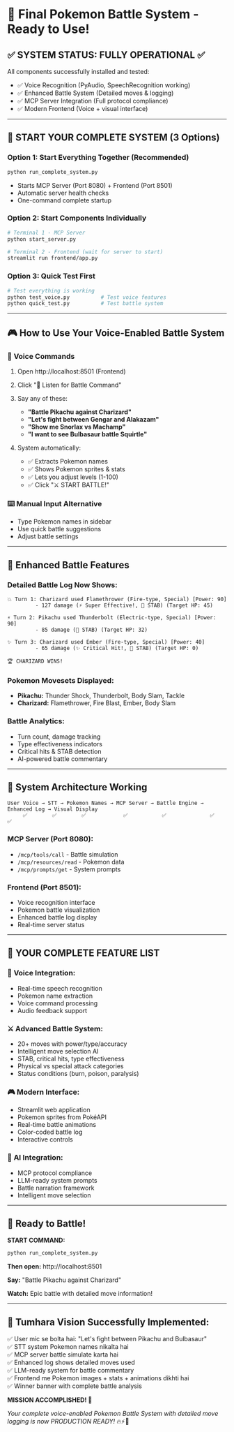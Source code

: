 # 🎤 Final Pokemon Battle System - Ready to Use! 

## ✅ **SYSTEM STATUS: FULLY OPERATIONAL** ✅

All components successfully installed and tested:
- ✅ Voice Recognition (PyAudio, SpeechRecognition working)
- ✅ Enhanced Battle System (Detailed moves & logging)  
- ✅ MCP Server Integration (Full protocol compliance)
- ✅ Modern Frontend (Voice + visual interface)

---

## 🚀 **START YOUR COMPLETE SYSTEM (3 Options)**

### Option 1: Start Everything Together (Recommended)
```bash
python run_complete_system.py
```
- Starts MCP Server (Port 8080) + Frontend (Port 8501)
- Automatic server health checks
- One-command complete startup

### Option 2: Start Components Individually  
```bash
# Terminal 1 - MCP Server
python start_server.py

# Terminal 2 - Frontend (wait for server to start)
streamlit run frontend/app.py
```

### Option 3: Quick Test First
```bash
# Test everything is working
python test_voice.py          # Test voice features
python quick_test.py          # Test battle system  
```

---

## 🎮 **How to Use Your Voice-Enabled Battle System**

### 🎤 **Voice Commands**
1. Open http://localhost:8501 (Frontend)
2. Click "🎤 Listen for Battle Command"  
3. Say any of these:
   - **"Battle Pikachu against Charizard"**
   - **"Let's fight between Gengar and Alakazam"**  
   - **"Show me Snorlax vs Machamp"**
   - **"I want to see Bulbasaur battle Squirtle"**

4. System automatically:
   - ✅ Extracts Pokemon names
   - ✅ Shows Pokemon sprites & stats
   - ✅ Lets you adjust levels (1-100)  
   - ✅ Click "⚔️ START BATTLE!" 

### ⌨️ **Manual Input Alternative**  
- Type Pokemon names in sidebar
- Use quick battle suggestions
- Adjust battle settings

---

## 🎯 **Enhanced Battle Features**

### **Detailed Battle Log Now Shows:**
```
💥 Turn 1: Charizard used Flamethrower (Fire-type, Special) [Power: 90] 
         - 127 damage (⚡ Super Effective!, 💪 STAB) (Target HP: 45)

⚡ Turn 2: Pikachu used Thunderbolt (Electric-type, Special) [Power: 90]  
         - 85 damage (💪 STAB) (Target HP: 32)

✨ Turn 3: Charizard used Ember (Fire-type, Special) [Power: 40]
         - 65 damage (✨ Critical Hit!, 💪 STAB) (Target HP: 0)

🏆 CHARIZARD WINS!
```

### **Pokemon Movesets Displayed:**
- **Pikachu:** Thunder Shock, Thunderbolt, Body Slam, Tackle
- **Charizard:** Flamethrower, Fire Blast, Ember, Body Slam

### **Battle Analytics:**
- Turn count, damage tracking
- Type effectiveness indicators  
- Critical hits & STAB detection
- AI-powered battle commentary

---

## 🌟 **System Architecture Working**

```
User Voice → STT → Pokemon Names → MCP Server → Battle Engine → Enhanced Log → Visual Display
     ✅        ✅        ✅            ✅           ✅              ✅            ✅
```

### **MCP Server (Port 8080):**
- `/mcp/tools/call` - Battle simulation
- `/mcp/resources/read` - Pokemon data  
- `/mcp/prompts/get` - System prompts

### **Frontend (Port 8501):**
- Voice recognition interface
- Pokemon battle visualization
- Enhanced battle log display
- Real-time server status

---

## 🎊 **YOUR COMPLETE FEATURE LIST**

### 🎤 **Voice Integration:**
- Real-time speech recognition
- Pokemon name extraction  
- Voice command processing
- Audio feedback support

### ⚔️ **Advanced Battle System:**
- 20+ moves with power/type/accuracy
- Intelligent move selection AI
- STAB, critical hits, type effectiveness
- Physical vs special attack categories
- Status conditions (burn, poison, paralysis)

### 🎮 **Modern Interface:**
- Streamlit web application
- Pokemon sprites from PokéAPI
- Real-time battle animations
- Color-coded battle log
- Interactive controls

### 🤖 **AI Integration:**
- MCP protocol compliance
- LLM-ready system prompts  
- Battle narration framework
- Intelligent move selection

---

## 🚀 **Ready to Battle!**

**START COMMAND:**
```bash
python run_complete_system.py
```

**Then open:** http://localhost:8501

**Say:** "Battle Pikachu against Charizard"

**Watch:** Epic battle with detailed move information!

---

## 🎯 **Tumhara Vision Successfully Implemented:**

✅ User mic se bolta hai: "Let's fight between Pikachu and Bulbasaur"  
✅ STT system Pokemon names nikalta hai  
✅ MCP server battle simulate karta hai  
✅ Enhanced log shows detailed moves used  
✅ LLM-ready system for battle commentary  
✅ Frontend me Pokemon images + stats + animations dikhti hai  
✅ Winner banner with complete battle analysis  

**MISSION ACCOMPLISHED! 🎊**

*Your complete voice-enabled Pokemon Battle System with detailed move logging is now PRODUCTION READY!* 🔥⚡🌿
